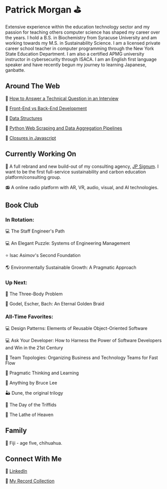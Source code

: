 # Patrick Morgan :golf:

Extensive experience within the education technology sector and my passion for teaching others computer science has shaped my career over the years. I hold a B.S. in Biochemistry from Syracuse University and am working towards my M.S. in Sustainability Science. I am a licensed private career school teacher in computer programming through the New York State Education Department. I am also a certified APMG university instructor in cybersecurity through ISACA. I am an English first language speaker and have recently begun my journey to learning Japanese, ganbatte.

## Around The Web

:movie_camera: [How to Answer a Technical Question in an Interview](https://www.youtube.com/watch?v=-cGg9G4Bt-o)

:movie_camera: [Front-End vs Back-End Development](https://www.youtube.com/watch?v=9yq62ySFNLw)

:movie_camera: [Data Structures](https://www.youtube.com/watch?v=ubR5hrljb5s)

:snake: [Python Web Scraping and Data Aggregation Pipelines](https://www.jpsignum.com/blog/5c6ba462f909a641d754fe79)

:book: [Closures in Javascript](https://gist.github.com/jp-signum/286e0d618936661b9638ef0eec58f755)

## Currently Working On

:construction: A full rebrand and new build-out of my consulting agency, [JP Signum](https://www.jpsignum.com). I want to be the first full-service sustainability and carbon education platform/consulting group.

:radio: A online radio platform with AR, VR, audio, visual, and AI technologies.

## Book Club

### In Rotation:

:computer: The Staff Engineer's Path

:computer: An Elegant Puzzle: Systems of Engineering Management

:star: Isac Asimov's Second Foundation

:earth_americas: Environmentally Sustainable Growth: A Pragmatic Approach

### Up Next:

:milky_way: The Three-Body Problem

:brain: Godel, Escher, Bach: An Eternal Golden Braid

### All-Time Favorites:

:computer: Design Patterns: Elements of Reusable Object-Oriented Software

:computer: Ask Your Developer: How to Harness the Power of Software Developers and Win in the 21st Century

:information_desk_person: Team Topologies: Organizing Business and Technology Teams for Fast Flow

:brain: Pragmatic Thinking and Learning

:brain: Anything by Bruce Lee

:desert: Dune, the original trilogy

:herb: The Day of the Triffids

:office: The Lathe of Heaven

## Family

:dog: Fiji - age five, chihuahua.

## Connect With Me

:link: [LinkedIn](https://www.linkedin.com/in/pjmorgan)

:musical_note: [My Record Collection](https://www.discogs.com/user/james_shizaru/collection)
